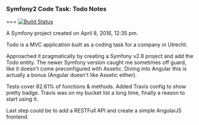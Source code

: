 ### Symfony2 Code Task: Todo Notes
===
[![Build Status](https://travis-ci.org/josja/notes.svg?branch=master)](https://travis-ci.org/josja/notes)

A Symfony project created on April 8, 2016, 12:35 pm.

Todo is a MVC application built as a coding task for a company in Utrecht.

Approached it pragmatically by creating a Symfony v2.8 project and add the Todo entity. The newer Symfony version
caught me sometimes off guard, like it doesn't come preconfigured with Assetic. Diving into Angular this
is actually a bonus (Angular doesn't like Assetic either).

Tests cover 82.61% of functions & methods. Added Travis config to show pretty badge. Travis was on my bucket list
a long time, finally a reason to start using it.

Last step could be to add a RESTFull API and create a simple AngularJS frontend.

